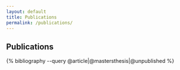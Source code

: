 ```yaml
---
layout: default
title: Publications
permalink: /publications/
---
```


## Publications

<div class="mdl-grid">
	{% bibliography --query @article|@mastersthesis|@unpublished %}
</div>
